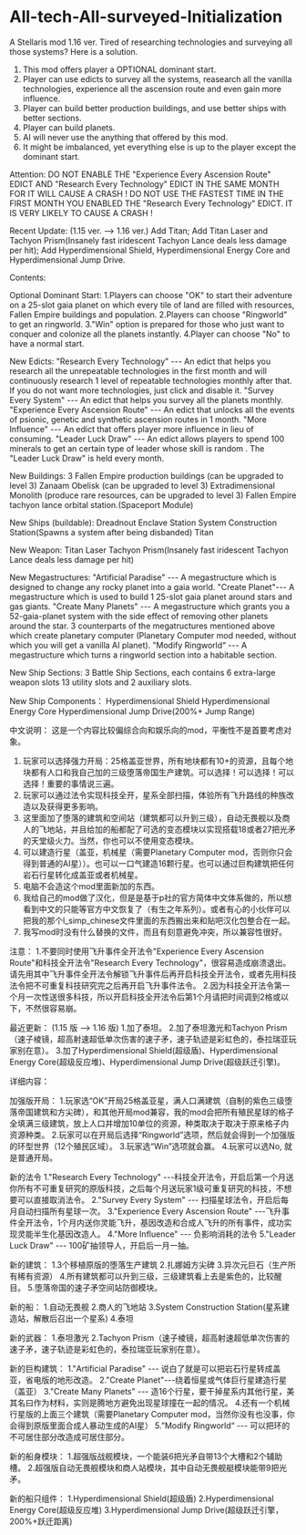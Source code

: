 # All-tech-All-surveyed-Initialization
A Stellaris mod
1.16 ver.
Tired of researching technologies and surveying all those systems?
Here is a solution.
1. This mod offers player a OPTIONAL dominant  start. 
2. Player can use edicts to survey all the systems, reasearch all the vanilla technologies, experience all the ascension route and even gain more influence.
3. Player can build better production buildings, and use better ships with better sections.
4. Player can build planets.
5. AI will never use the anything that offered by this mod.
6. It might be imbalanced, yet everything else is up to the player except the dominant start.

Attention:
DO NOT ENABLE THE "Experience Every Ascension Route" EDICT AND "Research Every Technology" EDICT IN THE SAME MONTH FOR IT WILL CAUSE A CRASH !
DO NOT USE THE FASTEST TIME IN THE FIRST MONTH YOU ENABLED THE "Research Every Technology" EDICT. IT IS VERY LIKELY TO CAUSE A CRASH !

Recent Update:
(1.15 ver. --> 1.16 ver.)
Add Titan;
Add Titan Laser and Tachyon Prism(Insanely fast iridescent Tachyon Lance deals less damage per hit);
Add Hyperdimensional Shield, Hyperdimensional Energy Core and Hyperdimensional Jump Drive.

Contents:

Optional Dominant Start:
1.Players can choose "OK" to start their adventure on a 25-slot gaia planet on which every tile of land are filled with resources, Fallen Empire buildings and population.
2.Players can choose "Ringworld" to get an ringworld.
3."Win" option is prepared for those who just want to conquer and colonize all the planets instantly. 
4.Player can choose "No" to have a normal start.

New Edicts:
"Research Every Technology" --- An edict that helps you research all the unrepeatable technologies in the first month and will continuously research 1 level of repeatable technologies monthly after that. If you do not want more technologies, just click and disable it.
"Survey Every System" --- An edict that helps you survey all the planets monthly.
"Experience Every Ascension Route" --- An edict that unlocks all the events of psionic, genetic and synthetic ascension routes in 1 month.
"More Influence" --- An edict that offers player more influence in lieu of consuming.
"Leader Luck Draw" --- An edict allows players to spend 100 minerals to get an certain type of leader whose skill is random . The "Leader Luck Draw" is held every month.

New Buildings:
3 Fallen Empire production buildings (can be upgraded to level 3)
Zanaam Obelisk (can be upgraded to level 3)
Extradimensional Monolith (produce rare resources, can be upgraded to level 3)
Fallen Empire tachyon lance orbital station.(Spaceport Module)

New Ships (buildable):
Dreadnout
Enclave Station
System Construction Station(Spawns a system after being disbanded)
Titan

New Weapon:
Titan Laser
Tachyon Prism(Insanely fast iridescent Tachyon Lance deals less damage per hit)

New Megastructures:
"Artificial Paradise" --- A megastructure which is designed to change any rocky planet into a gaia world.
"Create Planet"--- A megastructure which is used to build 1 25-slot gaia planet around stars and gas giants.
"Create Many Planets" --- A megastructure which grants you a 52-gaia-planet system with the side effect of removing other planets around the star.
3 counterparts of the megatructures mentioned above which create planetary computer (Planetary Computer mod needed, without which you will get a vanilla AI planet). 
”Modify Ringworld“ --- A megastructure which turns a ringworld section into a habitable section.

New Ship Sections:
 3 Battle Ship Sections, each contains 6 extra-large weapon slots 13 utility slots and 2 auxiliary slots.
 
New Ship Components：
Hyperdimensional Shield
Hyperdimensional Energy Core
Hyperdimensional Jump Drive(200%+ Jump Range)

中文说明：
这是一个内容比较偏综合向和娱乐向的mod，平衡性不是首要考虑对象。
1. 玩家可以选择强力开局：25格盖亚世界，所有地块都有10+的资源，且每个地块都有人口和我自己加的三级堕落帝国生产建筑。可以选择！可以选择！可以选择！重要的事情说三遍。
2. 玩家可以通过法令实现科技全开，星系全部扫描，体验所有飞升路线的种族改造以及获得更多影响。
3. 这里面加了堕落的建筑和空间站（建筑都可以升到三级），自动无畏舰以及商人的飞地站，并且给加的船都配了可选的变态模块以实现搭载18或者27把光矛的天堂级火力。当然，你也可以不使用变态模块。
4. 可以建造行星（盖亚，机械星（需要Planetary Computer mod，否则你只会得到普通的AI星））。也可以一口气建造16颗行星。也可以通过巨构建筑把任何岩石行星转化成盖亚或者机械星。
5. 电脑不会造这个mod里面新加的东西。
6. 我给自己的mod做了汉化，但是是基于p社的官方简体中文体系做的，所以想看到中文的只能等官方中文恢复了（有生之年系列）。或者有心的小伙伴可以把我的那个l_simp_chinese文件里面的东西搬出来和贴吧汉化包整合在一起。
7. 我写mod时没有什么替换的文件，而且有刻意避免冲突，所以兼容性很好。

注意：
1.不要同时使用飞升事件全开法令"Experience Every Ascension Route"和科技全开法令"Research Every Technology"，很容易造成崩溃退出。请先用其中飞升事件全开法令解锁飞升事件后再开启科技全开法令，或者先用科技法令把不可重复科技研究完之后再开启飞升事件法令。
2.因为科技全开法令第一个月一次性送很多科技，所以开启科技全开法令后第1个月请把时间调到2格或以下，不然很容易崩。

最近更新：
(1.15 版 --> 1.16 版)
1.加了泰坦。
2.加了泰坦激光和Tachyon Prism（速子棱镜，超高射速超低单次伤害的速子矛，速子轨迹是彩虹色的，泰拉瑞亚玩家别在意）。
3.加了Hyperdimensional Shield(超级盾)、Hyperdimensional Energy Core(超级反应堆)、Hyperdimensional Jump Drive(超级跃迁引擎)。

详细内容：

加强版开局：
1.玩家选“OK”开局25格盖亚星，满人口满建筑（自制的紫色三级堕落帝国建筑和方尖碑），和其他开局mod兼容，我的mod会把所有殖民星球的格子全填满三级建筑，放上人口并增加10单位的资源，种类取决于取决于原来格子内资源种类。
2.玩家可以在开局后选择“Ringworld”选项，然后就会得到一个加强版的环型世界（12个殖民区域）。
3.玩家选“Win”选项就会赢。
4.玩家可以选No, 就是普通开局。

新的法令
1."Research Every Technology" ---科技全开法令，开启后第一个月送你所有不可重复研究的原版科技，之后每个月送玩家1级可重复研究的科技，不想要可以直接取消法令。
2."Survey Every System" --- 扫描星球法令，开启后每月自动扫描所有星球一次。
3."Experience Every Ascension Route" ---飞升事件全开法令，1个月内送你灵能飞升，基因改造和合成人飞升的所有事件，成功实现灵能半生化基因改造人。
4."More Influence" --- 负影响消耗的法令
5."Leader Luck Draw" --- 100矿抽领导人，开启后一月一抽。

新的建筑：
1.3个移植原版的堕落生产建筑
2.扎娜姆方尖碑
3.异次元巨石（生产所有稀有资源）
4.所有建筑都可以升到三级，三级建筑看上去是紫色的，比较醒目。
5.堕落帝国的速子矛空间站防御模块。

新的船：
1.自动无畏舰
2.商人的飞地站
3.System Construction Station(星系建造站，解散后召出一个星系)
4.泰坦

新的武器：
1.泰坦激光
2.Tachyon Prism（速子棱镜，超高射速超低单次伤害的速子矛，速子轨迹是彩虹色的，泰拉瑞亚玩家别在意）。

新的巨构建筑：
1."Artificial Paradise" --- 说白了就是可以把岩石行星转成盖亚，省电版的地形改造。
2."Create Planet"---绕着恒星或气体巨行星建造行星（盖亚）
3."Create Many Planets" --- 造16个行星，要干掉星系内其他行星，美其名曰作为材料，实则是腾地方避免出现星球撞在一起的情况。
4.还有一个机械行星版的上面三个建筑（需要Planetary Computer mod，当然你没有也没事，你会得到原版里面合成人暴动生成的AI星）
5.”Modify Ringworld“ --- 可以把环的不可居住部分改造成可居住部分。

新的船身模块：
1.超强版战舰模块，一个能装6把光矛自带13个大槽和2个辅助槽。
2.超强版自动无畏舰模块和商人站模块，其中自动无畏舰艇模块能带9把光矛。

新的船只组件：
1.Hyperdimensional Shield(超级盾)
2.Hyperdimensional Energy Core(超级反应堆)
3.Hyperdimensional Jump Drive(超级跃迁引擎，200%+跃迁距离)
